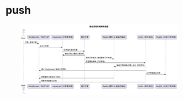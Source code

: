 # push

<figure><img src="../../.gitbook/assets/image (11).png" alt=""><figcaption></figcaption></figure>
